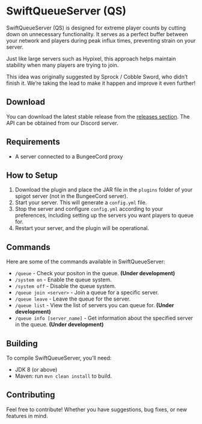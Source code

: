 # SwiftQueueServer (QS)

SwiftQueueServer (QS) is designed for extreme player counts by cutting down on unnecessary functionality. It serves as a perfect buffer between your network and players during peak influx times, preventing strain on your server.

Just like large servers such as Hypixel, this approach helps maintain stability when many players are trying to join.

This idea was originally suggested by Sprock / Cobble Sword, who didn’t finish it. We’re taking the lead to make it happen and improve it even further!

## Download

You can download the latest stable release from the [releases section](https://github.com/SwiftServicesX/SwiftQueueServer/releases). The API can be obtained from our Discord server.

## Requirements

- A server connected to a BungeeCord proxy

## How to Setup

1. Download the plugin and place the JAR file in the `plugins` folder of your spigot server (not in the BungeeCord server).
2. Start your server. This will generate a `config.yml` file.
3. Stop the server and configure `config.yml` according to your preferences, including setting up the servers you want players to queue for.
4. Restart your server, and the plugin will be operational.

## Commands

Here are some of the commands available in SwiftQueueServer:
- `/queue` - Check your positon in the queue. **(Under development)**
- `/system on` - Enable the queue system.
- `/system off` - Disable the queue system.
- `/queue join <server>` - Join a queue for a specific server.
- `/queue leave` - Leave the queue for the server.
- `/queue list` - View the list of servers you can queue for. **(Under development)**
- `/queue info [server_name]` - Get information about the specified server in the queue. **(Under development)**

## Building

To compile SwiftQueueServer, you’ll need:

- JDK 8 (or above)
- Maven: run `mvn clean install` to build.

## Contributing

Feel free to contribute! Whether you have suggestions, bug fixes, or new features in mind.
